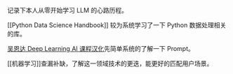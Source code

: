---
---

记录下本人从零开始学习 LLM 的心路历程。

[[Python Data Science Handbook]] 较为系统学习了一下 Python 数据处理相关的库。 

[吴恩达 Deep Learning AI 课程汉化](https://github.com/datawhalechina/llm-cookbook)先简单系统的了解一下 Prompt。

[[机器学习]]查漏补缺，了解这一领域技术的更迭，能更好的匹配用户场景。
